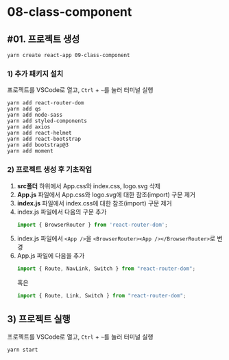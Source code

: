 # 08-class-component

## #01. 프로젝트 생성

```shell
yarn create react-app 09-class-component
```

### 1) 추가 패키지 설치

프로젝트를 VSCode로 열고, `Ctrl` + `~`를 눌러 터미널 실행

```shell
yarn add react-router-dom
yarn add qs
yarn add node-sass
yarn add styled-components
yarn add axios
yarn add react-helmet
yarn add react-bootstrap
yarn add bootstrap@3
yarn add moment
```


### 2) 프로젝트 생성 후 기초작업

1. **src폴더** 하위에서 App.css와 index.css, logo.svg 삭제
1. **App.js** 파일에서 App.css와 logo.svg에 대한 참조(import) 구문 제거
1. **index.js** 파일에서 index.css에 대한 참조(import) 구문 제거
1. index.js 파일에서 다음의 구문 추가
    ```js
    import { BrowserRouter } from 'react-router-dom';
    ```
1. index.js 파일에서 `<App />`을 `<BrowserRouter><App /></BrowserRouter>`로 변경
1. App.js 파일에 다음을 추가
   ```js
   import { Route, NavLink, Switch } from "react-router-dom";
   ```
   혹은
   ```js
   import { Route, Link, Switch } from "react-router-dom";
   ```

## 3) 프로젝트 실행

프로젝트를 VSCode로 열고, `Ctrl` + `~`를 눌러 터미널 실행

```shell
yarn start
```
